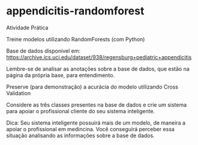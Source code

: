 # appendicitis-randomforest

Atividade Prática

Treine modelos utilizando RandomForests (com Python)

Base de dados disponível em: https://archive.ics.uci.edu/dataset/938/regensburg+pediatric+appendicitis

Lembre-se de analisar as anotações sobre a base de dados, que estão na página da própria base, para entendimento.

Preserve (para demonstração) a acurácia do modelo utilizando Cross Validation

Considere as três classes presentes na base de dados e crie um sistema para apoiar o profissional cliente do seu sistema inteligente.

Dica: Seu sistema inteligente possuirá mais de um modelo, de maneira a apoiar o profissional em medincina. Você conseguirá perceber essa situação analisando as informações sobre a base de dados.